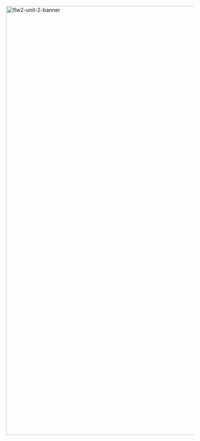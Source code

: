 <a data-flickr-embed="true" href="https://www.flickr.com/photos/198722199@N08/53251759003/in/dateposted-public/" title="flw2-unit-2-banner"><img src="https://live.staticflickr.com/65535/53251759003_bdb9e492ca_k.jpg" width="2048" height="1152" alt="flw2-unit-2-banner"/></a><script async src="//embedr.flickr.com/assets/client-code.js" charset="utf-8"></script>
